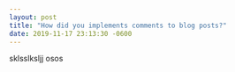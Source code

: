 ```yaml
---
layout: post
title: "How did you implements comments to blog posts?"
date: 2019-11-17 23:13:30 -0600
---
```

sklsslksljj osos 
